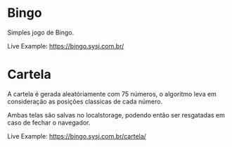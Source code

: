 # Bingo

Simples jogo de Bingo.

Live Example: https://bingo.sysj.com.br/

# Cartela

A cartela é gerada aleatóriamente com 75 números, o algoritmo leva em consideração as posições classicas de cada número.

Ambas telas são salvas no localstorage, podendo então ser resgatadas em caso de fechar o navegador.

Live Example: https://bingo.sysj.com.br/cartela/
